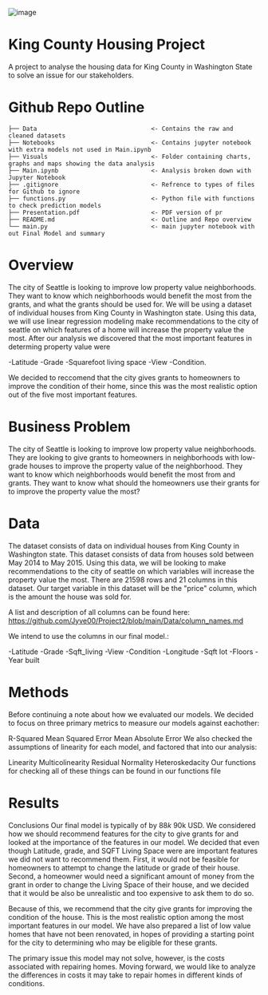 ![image](https://user-images.githubusercontent.com/75384559/136581557-5d9179a3-dc1b-4f97-ac4c-28d4719a06d4.png)


# King County Housing Project
   A project to analyse the housing data for King County in Washington State to solve an issue for our stakeholders. 
   
   
  # Github Repo Outline
```
├── Data                                <- Contains the raw and cleaned datasets 
├── Notebooks                           <- Contains jupyter notebook with extra models not used in Main.ipynb
├── Visuals                             <- Folder containing charts, graphs and maps showing the data analysis
├── Main.ipynb                          <- Analysis broken down with Jupyter Notebook
├── .gitignore                          <- Refrence to types of files for Github to ignore
├── functions.py                        <- Python file with functions to check prediction models
├── Presentation.pdf                    <- PDF version of pr
├── README.md                           <- Outline and Repo overview
└── main.py                             <- main jupyter notebook with out Final Model and summary
```
 
 # Overview
 
   The city of Seattle is looking to improve low property value neighborhoods. They want to know which neighborhoods would benefit the most from the grants, and what the grants should be used for. We will be using a dataset of individual houses from King County in Washington state. Using this data, we will use linear regression modeling make recommendations to the city of seattle on which features of a home will increase the property value the most. After our analysis we discovered that the most important features in determing property value were

-Latitude
-Grade
-Squarefoot living space
-View
-Condition.

We decided to reccomend that the city gives grants to homeowners to improve the condition of their home, since this was the most realistic option out of the five most important features.
   

# Business Problem

The city of Seattle is looking to improve low property value neighborhoods. They are looking to give grants to homeowners in neighborhoods with low-grade houses to improve the property value of the neighborhood. They want to know which neighborhoods would benefit the most from and grants. They want to know what should the homeowners use their grants for to improve the property value the most?



# Data

The dataset consists of data on individual houses from King County in Washington state. This dataset consists of data from houses sold between May 2014 to May 2015. Using this data, we will be looking to make recommendations to the city of seattle on which variables will increase the property value the most. There are 21598 rows and 21 columns in this dataset. Our target variable in this dataset will be the "price" column, which is the amount the house was sold for.


A list and description of all columns can be found here: https://github.com/Jyve00/Project2/blob/main/Data/column_names.md

We intend to use the columns in our final model.:

-Latitude
-Grade
-Sqft_living
-View
-Condition
-Longitude
-Sqft lot
-Floors
-Year built


# Methods


Before continuing a note about how we evaluated our models. We decided to focus on three primary metrics to measure our models against eachother:

R-Squared
Mean Squared Error
Mean Absolute Error
We also checked the assumptions of linearity for each model, and factored that into our analysis:

Linearity
Multicolinearity
Residual Normality
Heteroskedacity
Our functions for checking all of these things can be found in our functions file






# Results



Conclusions
Our final model is typically of by $88k~$90k USD. We considered how we should recommend features for the city to give grants for and looked at the importance of the features in our model. We decided that even though Latitude, grade, and SQFT Living Space were are important features we did not want to recommend them. First, it would not be feasible for homeowners to attempt to change the latitude or grade of their house. Second, a homeowner would need a significant amount of money from the grant in order to change the Living Space of their house, and we decided that it would be also be unrealistic and too expensive to ask them to do so.

Because of this, we recommend that the city give grants for improving the condition of the house. This is the most realistic option among the most important features in our model. We have also prepared a list of low value homes that have not been renovated, in hopes of providing a starting point for the city to determining who may be eligible for these grants.

The primary issue this model may not solve, however, is the costs associated with repairing homes. Moving forward, we would like to analyze the differences in costs it may take to repair homes in different kinds of conditions.
